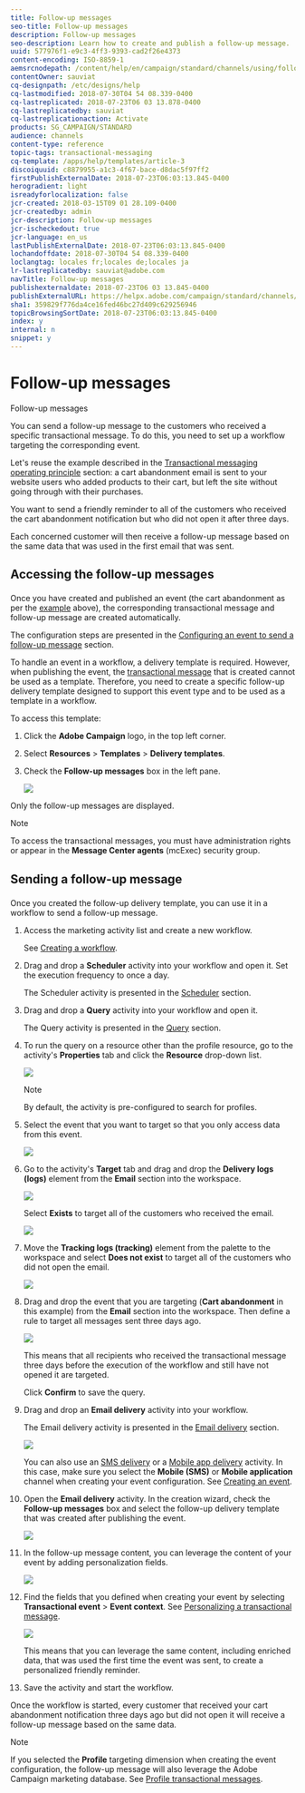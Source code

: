 ```yaml
---
title: Follow-up messages
seo-title: Follow-up messages
description: Follow-up messages
seo-description: Learn how to create and publish a follow-up message.
uuid: 577976f1-e9c3-4ff3-9393-cad2f26e4373
content-encoding: ISO-8859-1
aemsrcnodepath: /content/help/en/campaign/standard/channels/using/follow-up-messages
contentOwner: sauviat
cq-designpath: /etc/designs/help
cq-lastmodified: 2018-07-30T04 54 08.339-0400
cq-lastreplicated: 2018-07-23T06 03 13.878-0400
cq-lastreplicatedby: sauviat
cq-lastreplicationaction: Activate
products: SG_CAMPAIGN/STANDARD
audience: channels
content-type: reference
topic-tags: transactional-messaging
cq-template: /apps/help/templates/article-3
discoiquuid: c8879955-a1c3-4f67-bace-d8dac5f97ff2
firstPublishExternalDate: 2018-07-23T06:03:13.845-0400
herogradient: light
isreadyforlocalization: false
jcr-created: 2018-03-15T09 01 28.109-0400
jcr-createdby: admin
jcr-description: Follow-up messages
jcr-ischeckedout: true
jcr-language: en_us
lastPublishExternalDate: 2018-07-23T06:03:13.845-0400
lochandoffdate: 2018-07-30T04 54 08.339-0400
loclangtag: locales fr;locales de;locales ja
lr-lastreplicatedby: sauviat@adobe.com
navTitle: Follow-up messages
publishexternaldate: 2018-07-23T06 03 13.845-0400
publishExternalURL: https://helpx.adobe.com/campaign/standard/channels/using/follow-up-messages.html
sha1: 359829f776da4ce16fed46bc27d409c629256946
topicBrowsingSortDate: 2018-07-23T06:03:13.845-0400
index: y
internal: n
snippet: y
---
```


# Follow-up messages

Follow-up messages

You can send a follow-up message to the customers who received a specific transactional message. To do this, you need to set up a workflow targeting the corresponding event.

Let's reuse the example described in the [Transactional messaging operating principle](../../channels/using/about-transactional-messaging.md#transactional-messaging-operating-principle) section: a cart abandonment email is sent to your website users who added products to their cart, but left the site without going through with their purchases.

You want to send a friendly reminder to all of the customers who received the cart abandonment notification but who did not open it after three days.

Each concerned customer will then receive a follow-up message based on the same data that was used in the first email that was sent.

## <p>Accessing the follow-up messages</p>

Once you have created and published an event (the cart abandonment as per the [example](../../channels/using/about-transactional-messaging.md#transactional-messaging-operating-principle) above), the corresponding transactional message and follow-up message are created automatically.

The configuration steps are presented in the [Configuring an event to send a follow-up message](../../administration/using/configuring-transactional-messaging.md#use-case--configuring-an-event-to-send-a-transactional-message) section.

To handle an event in a workflow, a delivery template is required. However, when publishing the event, the [transactional message](../../channels/using/event-transactional-messages.md) that is created cannot be used as a template. Therefore, you need to create a specific follow-up delivery template designed to support this event type and to be used as a template in a workflow.

To access this template:

1. Click the **Adobe Campaign** logo, in the top left corner.
1. Select **Resources** > **Templates** > **Delivery templates**.
1. Check the **Follow-up messages** box in the left pane.

   ![](assets/message-center_follow-up-search.png)

Only the follow-up messages are displayed.

>[!NOTE]
>
>To access the transactional messages, you must have administration rights or appear in the **Message Center agents** (mcExec) security group.

## <p>Sending a follow-up message</p>

Once you created the follow-up delivery template, you can use it in a workflow to send a follow-up message.

1. Access the marketing activity list and create a new workflow.

   See [Creating a workflow](../../automating/using/building-a-workflow.md#creating-a-workflow).

1. Drag and drop a **Scheduler** activity into your workflow and open it. Set the execution frequency to once a day.

   The Scheduler activity is presented in the [Scheduler](../../automating/using/scheduler.md) section.

1. Drag and drop a **Query** activity into your workflow and open it.

   The Query activity is presented in the [Query](../../automating/using/query.md) section.

1. To run the query on a resource other than the profile resource, go to the activity's **Properties** tab and click the **Resource** drop-down list.

   ![](assets/message-center_follow-up-query-properties.png)

   >[!NOTE]
   >
   >By default, the activity is pre-configured to search for profiles.

1. Select the event that you want to target so that you only access data from this event.

   ![](assets/message-center_follow-up-query-resource.png)

1. Go to the activity's **Target** tab and drag and drop the **Delivery logs (logs)** element from the **Email** section into the workspace.

   ![](assets/message-center_follow-up-delivery-logs.png)

   Select **Exists** to target all of the customers who received the email.

   ![](assets/message-center_follow-up-delivery-logs-exists.png)

1. Move the **Tracking logs (tracking)** element from the palette to the workspace and select **Does not exist** to target all of the customers who did not open the email.

   ![](assets/message-center_follow-up-delivery-and-tracking-logs.png)

1. Drag and drop the event that you are targeting (**Cart abandonment** in this example) from the **Email** section into the workspace. Then define a rule to target all messages sent three days ago.

   ![](assets/message-center_follow-up-created.png)

   This means that all recipients who received the transactional message three days before the execution of the workflow and still have not opened it are targeted.

   Click **Confirm** to save the query.

1. Drag and drop an **Email delivery** activity into your workflow.

   The Email delivery activity is presented in the [Email delivery](../../automating/using/email-delivery.md) section.

   ![](assets/message-center_follow-up-workflow.png)

   You can also use an [SMS delivery](../../automating/using/sms-delivery.md) or a [Mobile app delivery](../../automating/using/mobile-app-delivery.md) activity. In this case, make sure you select the **Mobile (SMS)** or **Mobile application** channel when creating your event configuration. See [Creating an event](../../administration/using/configuring-transactional-messaging.md#creating-an-event).

1. Open the **Email delivery** activity. In the creation wizard, check the **Follow-up messages** box and select the follow-up delivery template that was created after publishing the event.

   ![](assets/message-center_follow-up-template.png)

1. In the follow-up message content, you can leverage the content of your event by adding personalization fields.

   ![](assets/message-center_follow-up-content.png)

1. Find the fields that you defined when creating your event by selecting **Transactional event** > **Event context**. See [Personalizing a transactional message](../../channels/using/event-transactional-messages.md#personalizing-a-transactional-message).

   ![](assets/message-center_follow-up-personalization.png)

   This means that you can leverage the same content, including enriched data, that was used the first time the event was sent, to create a personalized friendly reminder.

1. Save the activity and start the workflow.

Once the workflow is started, every customer that received your cart abandonment notification three days ago but did not open it will receive a follow-up message based on the same data.

>[!NOTE]
>
>If you selected the **Profile** targeting dimension when creating the event configuration, the follow-up message will also leverage the Adobe Campaign marketing database. See [Profile transactional messages](../../channels/using/profile-transactional-messages.md).

